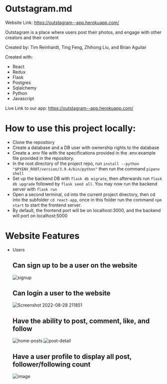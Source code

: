 # Outstagram.md

Website Link: https://outstagram--app.herokuapp.com/

Outstagram is a place where users post their photos, and engage with other creators and their content

Created by: Tim Reinhardt, Ting Feng, Zhihong Liu, and Brian Aguilar

Created with: 
  * React
  * Redux
  * Flask
  * Postgres
  * Sqlalchemy
  * Python
  * Javascript

Live Link to our app: https://outstagram--app.herokuapp.com/

# How to use this project locally:
  * Clone the repository
  * Create a database and a DB user with ownership rights to the database
  * Create a .env file with the specifications provided in the .env.example file provided in the repository.
  * In the root directory of the project repo, run ```install --python "$PYENV_ROOT/version/3.9.4/bin/python"``` then run the command ```pipenv shell```
  * Set up the backend DB with ```flask db migrate```, then afterwards run ```flask db upgrade``` followed by ```flask seed all```. You may now run the backend server with ```flask run```
  * Open a second terminal, cd into the current project directory, then cd into the subfolder ```cd react-app```, once in this folder run the command ```npm start``` to start the frontend server.
  * By default, the frontend port will be on localhost:3000, and the backend will port on localhost:5000



# Website Features

* Users
    ## Can sign up to be a user on the website
    
    ![signup](https://user-images.githubusercontent.com/95321368/187122368-bdf55a25-91ff-4d38-84d4-2b019df84ef1.png)

    ## Can login a user to the website
    
    ![Screenshot 2022-08-28 211851](https://user-images.githubusercontent.com/95321368/187122261-bb4e4cee-6d39-4a86-8835-f5e08b2291fa.png)
    
    ## Have the ability to post, comment, like, and follow
    
    ![home-posts](https://user-images.githubusercontent.com/95321368/187122512-86d3054a-96b5-49db-afdd-736a7d53f0c7.png)
    ![post-detail](https://user-images.githubusercontent.com/95321368/187122749-07086698-3762-437e-aca0-08a37345df75.png)
    
    ## Have a user profile to display all post, follower/following count
    
    ![image](https://user-images.githubusercontent.com/95321368/187122676-0643ebdb-44e1-4762-9c95-4dfd97fd7305.png)



